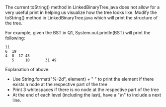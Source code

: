 The current toString() method in LinkedBinaryTree.java does not allow for a very useful print in helping us visualize how the tree looks like.
Modify the toString() method in LinkedBinaryTree.java which will print the structure of the tree.

For example, given the BST in Q1, System.out.println(BST) will print the following:
```
11 
6  19 
4  8  17 43 
   5     10       31 49
```

Explanation of above:

- Use String.format("%-2d", element) + " " to print the element if there exists a node at the respective part of the tree
- Print 3 whitespaces if there is no node at the respective part of the tree
- At the end of each level (including the last), have a "\n" to include a next line.